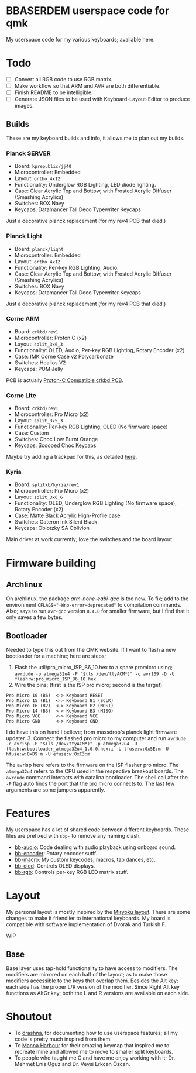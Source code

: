 # BBASERDEM userspace code for qmk

My userspace code for my various keyboards; available here.

# Todo

- [ ] Convert all RGB code to use RGB matrix.
- [ ] Make workflow so that ARM and AVR are both differentiable.
- [ ] Finish README to be intelligible.
- [ ] Generate JSON files to be used with Keyboard-Layout-Editor to produce images.

## Builds

These are my keyboard builds and info, it allows me to plan out my builds. 

### Planck SERVER

* Board: `kprepublic/jj40`
* Microcontroller: Embedded
* Layout: `ortho_4x12`
* Functionality: Underglow RGB Lighting, LED diode lighting.
* Case: Clear Acrylic Top and Bottow, with Frosted Acrylic Diffuser (Smashing Acrylics)
* Switches: BOX Navy
* Keycaps: Datamancer Tall Deco Typewriter Keycaps

Just a decorative planck replacement (for my rev4 PCB that died.)

### Planck Light

* Board: `planck/light`
* Microcontroller: Embedded
* Layout: `ortho_4x12`
* Functionality: Per-key RGB Lighting, Audio.
* Case: Clear Acrylic Top and Bottow, with Frosted Acrylic Diffuser (Smashing Acrylics)
* Switches: BOX Navy
* Keycaps: Datamancer Tall Deco Typewriter Keycaps

Just a decorative planck replacement (for my rev4 PCB that died.)

### Corne ARM

* Board: `crkbd/rev1`
* Microcontroller: Proton C (x2)
* Layout: `split_3x6_3`
* Functionality: OLED, Audio, Per-key RGB Lighting, Rotary Encoder (x2)
* Case: IMK Corne Case v2 Polycarbonate
* Switches: Healios V2
* Keycaps: POM Jelly

PCB is actually [Proton-C Compatible crkbd PCB](https://github.com/ItsWaffIe/waffle_corne).

### Corne Lite

* Board: `crkbd/rev1`
* Microcontroller: Pro Micro (x2)
* Layout: `split_3x5_3`
* Functionality: Per-key RGB Lighting, OLED (No firmware space)
* Case: Custom
* Switches: Choc Low Burnt Orange
* Keycaps: [Scooped Choc Keycaps](https://mkultra.click/collections/keycaps/products/scooped-choc-keycaps?variant=31223543365730)

Maybe try adding a trackpad for this, as detailed
[here](https://github.com/manna-harbour/crkbd/blob/master/trackpoint/readme.org).

### Kyria

* Board: `splitkb/kyria/rev1`
* Microcontroller: Pro Micro (x2)
* Layout: `split_3x6_6`
* Functionality: OLED, Underglow RGB Lighting (No firmware space), Rotary Encoder (x2)
* Case: Matte Black Acrylic High-Profile case
* Switches: Gateron Ink Silent Black
* Keycaps: Oblotzky SA Oblivion

Main driver at work currently; love the switches and the board layout.

# Firmware building

## Archlinux

On archlinux, the package *arm-none-eabi-gcc* is too new.
To fix; add to the environment `CFLAGS="-Wno-error=deprecated"` to compilation commands.
Also; says to run `avr-gcc` version `8.4.0` for smaller firmware,
but I find that it only saves a few bytes.

## Bootloader

Needed to type this out from the QMK website.
If I want to flash a new bootloader for a machine; here are steps;

1. Flash the util/pro_micro_ISP_B6_10.hex to a spare promicro using;
`avrdude -p atmega32u4 -P "$(ls /dev/ttyACM*)" -c avr109 -D -U flash:w:pro_micro_ISP_B6_10.hex`
2. Wire the pins; (first is the ISP pro micro; second is the target)
```
Pro Micro 10 (B6)  <-> Keyboard RESET
Pro Micro 15 (B1)  <-> Keyboard B1 (SCLK)
Pro Micro 16 (B2)  <-> Keyboard B2 (MOSI)
Pro Micro 14 (B3)  <-> Keyboard B3 (MISO)
Pro Micro VCC      <-> Keyboard VCC
Pro Micro GND      <-> Keyboard GND
```
I do have this on hand I believe; from massdrop's planck light firmware updater.
3. Connect the flashed pro micro to my computer and run
`avrdude -c avrisp -P "$(ls /dev/ttyACM*)" -p atmega32u4 -U flash:w:bootloader_atmega32u4_1.0.0.hex:i -U lfuse:w:0x5E:m -U hfuse:w:0xD9:m -U efuse:w:0xC3:m`

The avrisp here refers to the firmware on the ISP flasher pro micro.
The `atmega32u4` refers to the CPU used in the respective breakout boards.
The `avrdude` command interacts with catalina bootloader.
The shell call after the `-P` flag auto finds the port that the pro micro connects to.
The last few arguments are some jumpers apparently.

# Features

My userspace has a lot of shared code between different keyboards.
These files are prefixed with `sbp-` to remove any naming clash.

* [bb-audio](bb-audio.c): Code dealing with audio playback using onboard sound.
* [bb-encoder](bb-encoder.c): Rotary encoder sutff.
* [bb-macro](bb-macro.c): My custom keycodes; macros, tap dances, etc.
* [bb-oled](bb-oled.c): Controls OLED displays.
* [bb-rgb](bb-rgb.c): Controls per-key RGB LED matrix stuff.

# Layout

My personal layout is mostly inspired by the
[Miryoku layout](../manna-harbour_miryoku/miryoku.org).
There are some changes to make it friendlier to international keyboards.
My board is compatible with software implementation of Dvorak and Turkish F.

WIP

## Base

Base layer uses tap-hold functionality to have access to modifiers.
The modifiers are mirrored on each half of the layout;
as to make those modifiers accessible to the keys that overlap them.
Besides the Alt key; each side has the proper L/R version of the modifier.
Since Right Alt key functions as AltGr key;
both the L and R versions are available on each side.

# Shoutout

* To [drashna](../drashna/readme.md), for documenting how to use userspace features;
all my code is pretty much inspired from them.
* To [Manna Harbour](../manna-harbour_miryoku/README.org) for their
amazing keymap that inspired me to recreate mine and allowed me to move to
smaller split keyboards.
* To people who taught me C and have me enjoy working with it;
Dr. Mehmet Enis Oğuz and Dr. Veysi Erkcan Özcan.
